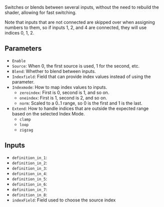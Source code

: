 Switches or blends between several inputs, without the need to rebuild the shader, allowing for fast switching.

Note that inputs that are not connected are skipped over when assigning numbers to them, so if inputs 1, 2, and 4 are connected, they will use indices 0, 1, 2.

## Parameters

* `Enable`
* `Source`: When 0, the first source is used, 1 for the second, etc.
* `Blend`: Whether to blend between inputs.
* `Indexfield`: Field that can provide index values instead of using the parameter.
* `Indexmode`: How to map index values to inputs.
  * `zeroindex`: First is 0, second is 1, and so on.
  * `oneindex`: First is 1, second is 2, and so on.
  * `norm`: Scaled to a 0..1 range, so 0 is the first and 1 is the last.
* `Extend`: How to handle indices that are outside the expected range based on the selected Index Mode.
  * `clamp`
  * `loop`
  * `zigzag`

## Inputs

* `definition_in_1`: 
* `definition_in_2`: 
* `definition_in_3`: 
* `definition_in_4`: 
* `definition_in_5`: 
* `definition_in_6`: 
* `definition_in_7`: 
* `definition_in_8`: 
* `indexField`:  Field used to choose the source index